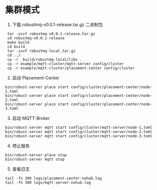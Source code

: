 # 集群模式
1. 下载 robustmq-v0.0.1-release.tar.gz 二进制包

```shell
 tar -xzvf robustmq-v0.0.1-release.tar.gz
 cd robustmq-v0.0.1-release
 make build
 cd build
 tar -zxvf robustmq-local.tar.gz
 cd ../
 cp -r  build/robustmq-local/libs .
 cp -r example/mqtt-cluster/mqtt-server config/cluster
 cp -r example/mqtt-cluster/placement-center config/cluster
```

2. 启动 Placement-Center

```shell
bin/robust-server place start config/cluster/placement-center/node-1.toml
bin/robust-server place start config/cluster/placement-center/node-2.toml
bin/robust-server place start config/cluster/placement-center/node-3.toml
```

3. 启动 MQTT-Broker

```shell
bin/robust-server mqtt start config/cluster/mqtt-server/node-1.toml
bin/robust-server mqtt start config/cluster/mqtt-server/node-2.toml
bin/robust-server mqtt start config/cluster/mqtt-server/node-3.toml
```

4. 停止服务

```shell
bin/robust-server place stop
bin/robust-server mqtt stop
```

5. 查看日志

```shell
tail -fn 300 logs/placement-center-nohub.log
tail -fn 300 logs/mqtt-server-nohub.log
```
